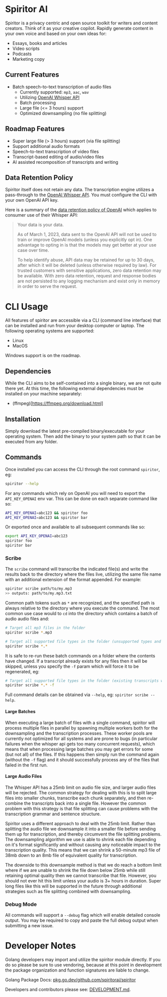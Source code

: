 # Spiritor AI

Spiritor is a privacy centric and open source toolkit for writers and content creators. Think of it as your creative copilot. Rapidly generate content in your own voice and based on your own ideas for:

* Essays, books and articles
* Video scripts
* Podcasts
* Marketing copy

## Current Features

* Batch speech-to-text transcription of audio files
	* Currently supported: `mp3`, `aac`, `wav`
	* Utilizing [OpenAI Whisper API](https://platform.openai.com/docs/guides/speech-to-text)
	* Batch processing
	* Large file (<= 3 hours) support
	* Optimized downsampling (no file splitting)

## Roadmap Features

* Super large file (> 3 hours) support (via file splitting)
* Support additional audio formats
* Speech-to-text transcription of video files
* Transcript-based editing of audio/video files
* AI assisted recomposition of transcripts and writing

## Data Retention Policy

Spiritor itself does not retain any data. The transcription engine utilizes a pass-through to the [OpenAI Whisper API](https://platform.openai.com/docs/guides/speech-to-text). You must configure the CLI with your own OpenAI API key.

Here is a summary of the [data retention policy of OpenAI](https://platform.openai.com/docs/models/how-we-use-your-data) which applies to consumer use of their Whisper API:

> Your data is your data.
>
> As of March 1, 2023, data sent to the OpenAI API will not be used to train or improve OpenAI models (unless you explicitly opt in). One advantage to opting in is that the models may get better at your use case over time.
> 
> To help identify abuse, API data may be retained for up to 30 days, after which it will be deleted (unless otherwise required by law). For trusted customers with sensitive applications, zero data retention may be available. With zero data retention, request and response bodies are not persisted to any logging mechanism and exist only in memory in order to serve the request.

# CLI Usage

All features of spiritor are accessible via a CLI (command line interface) that can be installed and run from your desktop computer or laptop. The following operating systems are supported:

* Linux
* MacOS

Windows support is on the roadmap.

## Dependencies

While the CLI aims to be self-contained into a single binary, we are not quite there yet. At this time, the following external dependencies must be installed on your machine separately:

* (ffmpeg)[https://ffmpeg.org/download.html]

## Installation

Simply download the latest pre-compiled binary/executable for your operating system. Then add the binary to your system path so that it can be executed from any folder.

## Commands

Once installed you can access the CLI through the root command `spiritor`, eg:

```sh
spiritor --help
```

For any commands which rely on OpenAI you will need to export the `API_KEY_OPENAI` env var. This can be done on each separate command like so: 

```sh
API_KEY_OPENAI=abc123 && spiritor foo
API_KEY_OPENAI=abc123 && spiritor bar
```

Or exported once and available to all subsequent commands like so:

```sh
export API_KEY_OPENAI=abc123
spiritor foo
spiritor bar
```

### Scribe

The `scribe` command will transcribe the indicated file(s) and write the results back to the directory where the files live, utilizing the same file name with an additional extension of the format appended. For example:

```sh
spiritor scribe path/to/my.mp3
>> outputs: path/to/my.mp3.txt
```

Common path tokens such as `*` are recognized, and the specified path is always relative to the directory where you execute the command. The most common use case would to `cd` into the directory which contains a batch of audio audio files and:

```sh
# Target all mp3 files in the folder
spiritor scribe *.mp3

# Target all supported file types in the folder (unsupported types and files with existing transcripts will be skipped)
spiritor scribe *.*
```

It is safe to re-run these batch commands on a folder where the contents have changed. If a transcript already exists for any files then it will be skipped, unless you specify the `-f` param which will force it to be regenerated, eg:

```sh
# Target all supported file types in the folder (existing transcripts will be overwritten)
spiritor scribe *.* -f
```

Full command details can be obtained via `--help`, eg: `spiritor scribe --help`.

#### Large Batches

When executing a large batch of files with a single command, spiritor will process multiple files in parallel by spawning multiple workers both for the downsampling and the transcription processes. These worker pools are currently not optimized for all systems and are prone to bugs (in particular failures when the whisper api gets too many concurrent requests), which means that when processing large batches you may get errors for some (but not all) of the files. If this happens then simply run the command again (without the `-f` flag) and it should successfully process any of the files that failed in the first run.

#### Large Audio Files

The Whisper API has a 25mb limit on audio file size, and larger audio files will be rejected. The common strategy for dealing with this is to split large files into smaller chunks, transcribe each chunk separately, and then re-combine the transcripts back into a single file. However the common problem with this strategy is that file splitting can cause problems with the transcription grammar and sentence structure.

Spiritor uses a different approach to deal with the 25mb limit. Rather than splitting the audio file we downsample it into a smaller file before sending them up for transcription, and thereby circumvent the file splitting problems. The downsampling algorithm we use is able to shrink each file depending on it's format significantly and without causing any noticeable impact to the transcription quality. This means that we can shrink a 50-minute mp3 file of 38mb down to an 8mb file of equivalent quality for transcription.

The downside to this downsample method is that we do reach a bottom limit where if we are unable to shrink the file down below 25mb while still retaining optimal quality then we cannot transcribe that file. However, you should not ever hit this limit unless your audio is 3+ hours in duration. Super long files like this will be supported in the future through additional strategies such as file splitting combined with downsampling.

### Debug Mode

All commands will support a `--debug` flag which will enable detailed console output. You may be required to copy and paste the full debug output when submitting a new issue.

# Developer Notes

Golang developers may import and utilize the spiritor module directly. If you do so please be sure to use vendoring, because at this point in development the package organization and function signatures are liable to change.

Golang Package Docs: [pkg.go.dev/github.com/spiritorai/spiritor](https://pkg.go.dev/github.com/spiritorai/spiritor)

Developers and contributors please see: [DEVELOPMENT.md](DEVELOPMENT.md).